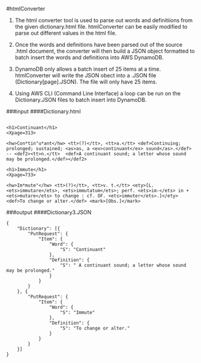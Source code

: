 #htmlConverter

1. The html converter tool is used to parse out words and definitiions from the given dictionary.html file. htmlConverter can be easily modified to parse out different values in the html file. 

2. Once the words and definitions have been parsed out of the source .html document, the converter will then build a JSON object formatted to batch insert the words and definitions into AWS DynamoDB. 

3. DynamoDB only allows a batch insert of 25 items at a time. htmlConverter will write the JSON obect into a .JSON file (Dictionary[page].JSON). The file will only have 25 items. 

4. Using AWS CLI (Command Line Interface) a loop can be run on the Dictionary.JSON files to batch insert into DynamoDB.


###input
####Dictionary.html

```

<h1>Continuant</h1>
<Xpage=313>

<hw>Con*tin"u*ant</hw> <tt>(?)</tt>, <tt>a.</tt> <def>Continuing; prolonged; sustained; <as>as, a <ex>continuant</ex> sound</as>.</def> -- <def2><tt>n.</tt>  <def>A continuant sound; a letter whose sound may be prolonged.</def></def2>

<h1>Immute</h1>
<Xpage=733>

<hw>Im*mute"</hw> <tt>(?)</tt>, <tt>v. t.</tt> <ety>[L. <ets>immutare</ets>, <ets>immutatum</ets>; perf. <ets>im-</ets> in + <ets>mutare</ets> to change : cf. OF. <ets>immuter</ets>.]</ety> <def>To change or alter.</def> <mark>[Obs.]</mark>
```


###output
####Dictionary3.JSON
```
{
    "Dictionary": [{
        "PutRequest": {
			"Item": {
				"Word": {
					"S": "Continuant"
				},
				"Definition": {
					"S": " A continuant sound; a letter whose sound may be prolonged."
				}
			}
		}
	}, {
		"PutRequest": {
			"Item": {
				"Word": {
					"S": "Immute"
				},
				"Definition": {
					"S": "To change or alter."
				}
			}
		}
	}]
}
```

